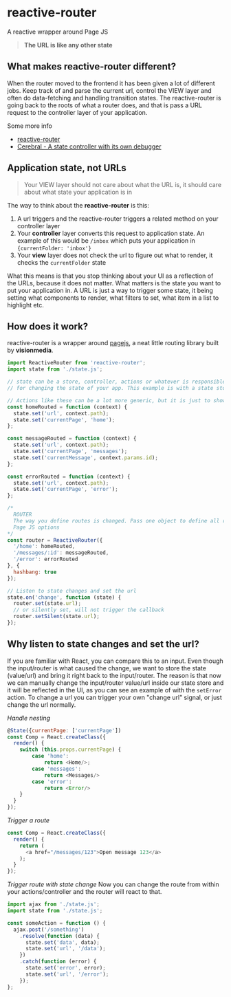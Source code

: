 # reactive-router
A reactive wrapper around Page JS

> **The URL is like any other state**

## What makes reactive-router different?
When the router moved to the frontend it has been given a lot of different jobs. Keep track of and parse the current url, control the VIEW layer and often do data-fetching and handling transition states. The reactive-router is going back to the roots of what a router does, and that is pass a URL request to the controller layer of your application.

Some more info
- [reactive-router](https://www.youtube.com/watch?v=6tUbnDHq8xs)
- [Cerebral - A state controller with its own debugger](https://www.youtube.com/watch?v=xCIv4-Q2dtA)

## Application state, not URLs
> Your VIEW layer should not care about what the URL is, it should care about what state your application is in

The way to think about the **reactive-router** is this:

1. A url triggers and the reactive-router triggers a related method on your controller layer
2. Your **controller** layer converts this request to application state. An example of this would be `/inbox` which puts your application in `{currentFolder: 'inbox'}`
3. Your **view** layer does not check the url to figure out what to render, it checks the `currentFolder` state

What this means is that you stop thinking about your UI as a reflection of the URLs, because it does not matter. What matters is the state you want to put your application in. A URL is just a way to trigger some state, it being setting what components to render, what filters to set, what item in a list to highlight etc.

## How does it work?
reactive-router is a wrapper around [pagejs](https://visionmedia.github.io/page.js/), a neat little routing library built by **visionmedia**.

```js
import ReactiveRouter from 'reactive-router';
import state from './state.js';

// state can be a store, controller, actions or whatever is responsible
// for changing the state of your app. This example is with a state store

// Actions like these can be a lot more generic, but it is just to show you
const homeRouted = function (context) {
  state.set('url', context.path);
  state.set('currentPage', 'home');
};

const messageRouted = function (context) {
  state.set('url', context.path);
  state.set('currentPage', 'messages');
  state.set('currentMessage', context.params.id);
};

const errorRouted = function (context) {
  state.set('url', context.path);
  state.set('currentPage', 'error');
};

/*
  ROUTER
  The way you define routes is changed. Pass one object to define all routes. Second argument is any
  Page JS options
*/
const router = ReactiveRouter({
  '/home': homeRouted,
  '/messages/:id': messageRouted,
  '/error': errorRouted
}, {
  hashbang: true
});

// Listen to state changes and set the url
state.on('change', function (state) {
  router.set(state.url);
  // or silently set, will not trigger the callback
  router.setSilent(state.url);
});
```

## Why listen to state changes and set the url?
If you are familiar with React, you can compare this to an input. Even though the input/router is what caused the change, we want to store the state (value/url) and bring it right back to the input/router. The reason is that now we can manually change the input/router value/url inside our state store and it will be reflected in the UI, as you can see an example of with the `setError` action. To change a url you can trigger your own "change url" signal, or just change the url normally.

*Handle nesting*
```js
@State({currentPage: ['currentPage'])
const Comp = React.createClass({
  render() {
    switch (this.props.currentPage) {
        case 'home':
            return <Home/>;
        case 'messages':
            return <Messages/>
        case 'error':
            return <Error/>
    }
  }
});
```

*Trigger a route*
```js
const Comp = React.createClass({
  render() {
    return (
      <a href="/messages/123">Open message 123</a>
    );
  }
});
```

*Trigger route with state change*
Now you can change the route from within your actions/controller and the router will react to that.
```js
import ajax from './state.js';
import state from './state.js';

const someAction = function () {
  ajax.post('/something')
    .resolve(function (data) {
      state.set('data', data);
      state.set('url', '/data');
    })
    .catch(function (error) {
      state.set('error', error);
      state.set('url', '/error');
    });
};
```
